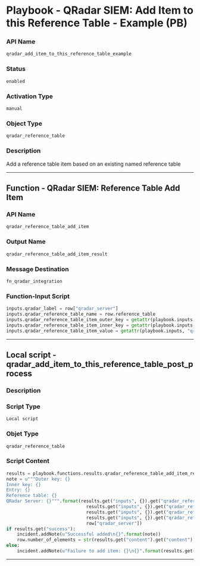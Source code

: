 <!--
    DO NOT MANUALLY EDIT THIS FILE
    THIS FILE IS AUTOMATICALLY GENERATED WITH resilient-sdk codegen
    Generated with resilient-sdk v49.1.51
-->

# Playbook - QRadar SIEM: Add Item to this Reference Table - Example (PB)

### API Name
`qradar_add_item_to_this_reference_table_example`

### Status
`enabled`

### Activation Type
`manual`

### Object Type
`qradar_reference_table`

### Description
Add a reference table item based on an existing named reference table


---
## Function - QRadar SIEM: Reference Table Add Item

### API Name
`qradar_reference_table_add_item`

### Output Name
`qradar_reference_table_add_item_result`

### Message Destination
`fn_qradar_integration`

### Function-Input Script
```python
inputs.qradar_label = row["qradar_server"]
inputs.qradar_reference_table_name = row.reference_table
inputs.qradar_reference_table_item_outer_key = getattr(playbook.inputs, "qradar_ref_table_outer_key") or "1"
inputs.qradar_reference_table_item_inner_key = getattr(playbook.inputs, "qradar_ref_table_inner_key") or "city"
inputs.qradar_reference_table_item_value = getattr(playbook.inputs, "qradar_ref_table_update")
```

---

## Local script - qradar_add_item_to_this_reference_table_post_process

### Description


### Script Type
`Local script`

### Objet Type
`qradar_reference_table`

### Script Content
```python
results = playbook.functions.results.qradar_reference_table_add_item_result
note = u"""Outer key: {}
Inner key: {}
Entry: {}
Reference table: {}
QRadar Server: {}""".format(results.get("inputs", {}).get("qradar_reference_table_item_outer_key"),
                              results.get("inputs", {}).get("qradar_reference_table_item_inner_key"),
                              results.get("inputs", {}).get("qradar_reference_table_item_value"), 
                              results.get("inputs", {}).get("qradar_reference_table_name"),
                              row["qradar_server"])
if results.get("success"):
    incident.addNote(u"Successful added\n{}".format(note))
    row.number_of_elements = str(results.get("content").get("content").get("number_of_elements"))
else:
    incident.addNote(u"Failure to add item: {}\n{}".format(results.get('reason'), note))
```

---
